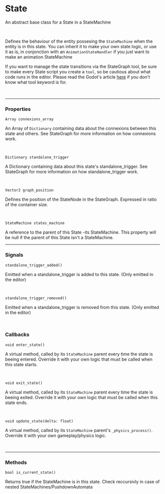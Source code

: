 # State

An abstract base class for a State in a StateMachine

<br>

Defines the behaviour of the entity possesing the `StateMachine` when the entity is in this state.
You can inherit it to make your own state logic, or use it as is, in conjonction with an `AnimationStateHandler` if you just want to make an animation StateMachine

If you want to manage the state transitions via the StateGraph tool, be sure to make every State script you create a `tool`, so be cautious about what code runs in the editor.
Please read the Godot's article [here](https://docs.godotengine.org/en/stable/tutorials/plugins/running_code_in_the_editor.html) if you don't know what tool keyword is for.

<br>

---

### Properties

`Array connexions_array`

An Array of `Dictionary` containing data about the connexions between this state and others.
See StateGraph for more information on how connexions work.

<br>

`Dictionary standalone_trigger`

A Dictionary containing data about this state's standalone_trigger.
See StateGraph for more information on how standalone_trigger work.

<br>

`Vector2 graph_position`

Defines the position of the StateNode in the StateGraph. Expressed in ratio of the container size.

<br>

`StateMachine states_machine`

A reference to the parent of this State -its StateMachine.
This property will be null if the parent of this State isn't a StateMachine.

---

### Signals

`standalone_trigger_added()`

Emitted when a standalone_trigger is added to this state. (Only emitted in the editor)
 

<br>

`standalone_trigger_removed()`

Emitted when a standalone_trigger is removed from this state. (Only emitted in the editor)

<br>

### Callbacks


`void enter_state()`

A virtual method, called by its `StateMachine` parent every time the state is beeing entered.
Override it with your own logic that must be called when this state starts.

<br>

`void exit_state()`

A virtual method, called by its `StateMachine` parent every time the state is beeing exited.
Override it with your own logic that must be called when this state ends.

<br>

`void update_state(delta: float)`

A virtual method, called by its `StateMachine` parent's `_physics_process()`.
Override it with your own gameplay/physics logic.

<br>

---

### Methods

`bool is_current_state()`

Returns true if the StateMachine is in this state. Check reccursivly in case of nested StateMachines/PushdownAutomata


